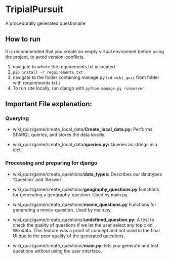 # TripialPursuit
A procedurally generated questionaire

## How to run
It is recommended that you create an empty virtual enviroment before using the project, to avoid version-conflicts.

1. navigate to where the requirements.txt is located
2. ```pip install -r requirements.txt```
3. navigate to the folder containing manage.py (```cd wiki_quiz``` from folder with requirements.txt.)
4. To run site locally, run django with ```python manage.py runserver```

## Important File explanation:
### Querying
- wiki_quiz/game/create_local_data/**Create_local_data.py:**
    Performs SPARQL queries, and stores the data locally.

- wiki_quiz/game/create_local_data/**queries.py:**
    Queries as strings in a dict.

### Processing and preparing for django
- wiki_quiz/game/create_questions/**data_types:**
    Describes our datatypes 'Question' and 'Answer'.

- wiki_quiz/game/create_questions/**geography_questions.py**
    Functions for generating a geography-question. Used by main.py.

- wiki_quiz/game/create_questions/**movie_questions.py**
    Functions for generating a movie-question. Used by main.py.

- wiki_quiz/game/create_questions/**undefined_question.py:**
    A test to check the quality of questions if we let the user select any topic on Wikidata. This feature was a proof of concept and not used in the final UI due to the poor quality of the generated questions. 

- wiki_quiz/game/create_questions/**main.py:**
    lets you generate and test questions without using the user interface.